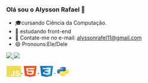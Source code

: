 ### Olá sou o Alysson Rafael  👋

- 🎓cursando Ciência da Computação.
- 📖 estudando front-end
- 💬 Contate-me no e-mail: alyssonrafel11@gmail.com
- 😄 Pronouns:Ele/Dele

<div>
<a href="https://github.com/alyssonrafael">
<img height="180" src="https://github-readme-stats.vercel.app/api?username=alyssonrafael&show_icons=true&theme=tokyonight&include_all_commits=true&count_private-true"/>
<img height="180" src="https://github-readme-stats.vercel.app/api/top-langs/?username=alyssonrafael&layout=compact&langs_count=16&theme=tokyonight"/>
</div>
  
<div style="display: inline_block"><br>
  <img align="center" alt="Rafa-Js" height="30" width="40" src="https://raw.githubusercontent.com/devicons/devicon/master/icons/javascript/javascript-plain.svg">
  <img align="center" alt="Rafa-HTML" height="30" width="40" src="https://raw.githubusercontent.com/devicons/devicon/master/icons/html5/html5-original.svg">
  <img align="center" alt="Rafa-CSS" height="30" width="40" src="https://raw.githubusercontent.com/devicons/devicon/master/icons/css3/css3-original.svg">
  <img align="center" alt="Rafa-Python" height="30" width="40" src="https://raw.githubusercontent.com/devicons/devicon/master/icons/python/python-original.svg">
</div>
  
  ##
  
  
